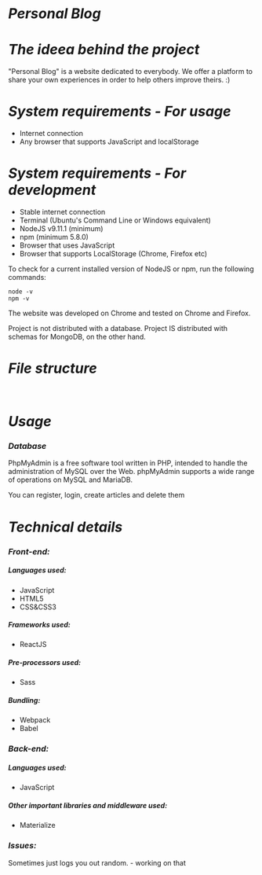 <h1><i>Personal Blog</i></h1>

<h1><i>The ideea behind the project</i></h1>

<p>"Personal Blog" is a website dedicated to everybody. We offer a platform to share your own experiences in order to help others improve theirs. :)</p>

<h1><i>System requirements - For usage</i></h1>

<ul>
<li>Internet connection</li>
<li>Any browser that supports JavaScript and localStorage</li>
</ul>

<h1><i>System requirements - For development</i></h1>

<ul>
<li>Stable internet connection</li>
<li>Terminal (Ubuntu's Command Line or Windows equivalent)</li>
<li>NodeJS v9.11.1 (minimum)</li>
<li>npm (minimum 5.8.0)</li>
<li>Browser that uses JavaScript</li>
<li>Browser that supports LocalStorage (Chrome, Firefox etc)</li>
</ul>

<p>To check for a current installed version of NodeJS or npm, run the following commands:</p>

```shell
node -v
npm -v
```

<p>The website was developed on Chrome and tested on Chrome and Firefox.</p>
<p>Project is not distributed with a database. Project IS distributed with schemas for MongoDB, on the other hand.</p>

<h1><i>File structure</i></h1>
<pre>

</pre>

<h1><i>Usage</i></h1>

<h3><i>Database</i></h3>

<p>PhpMyAdmin is a free software tool written in PHP, intended to handle the administration of MySQL over the Web. phpMyAdmin supports a wide range of operations on MySQL and MariaDB.</p>

<p>You can register, login, create articles and delete them</p></p>

<h1><i>Technical details</i></h1>

<h3><i>Front-end:</i></h3>

<h5>Languages used:</h5>

<ul>
<li>JavaScript</li>
<li>HTML5</li>
<li>CSS&CSS3</li>
</ul>

<h5>Frameworks used:</h5>

<ul>
<li>ReactJS</li>
</ul>

<h5>Pre-processors used:</h5>

<ul>
<li>Sass</li>
</ul>

<h5>Bundling:</h5>

<ul>
<li>Webpack</li>
<li>Babel</li>
</ul>

<h3><i>Back-end:</i></h3>

<h5>Languages used:</h5>

<ul>
<li>JavaScript</li>
</ul>

<h5>Other important libraries and middleware used:</h5>

<ul>
<li>Materialize</li>
</ul>

<h3><i>Issues:</i></h3>

<p> Sometimes just logs you out random. - working on that </p>

